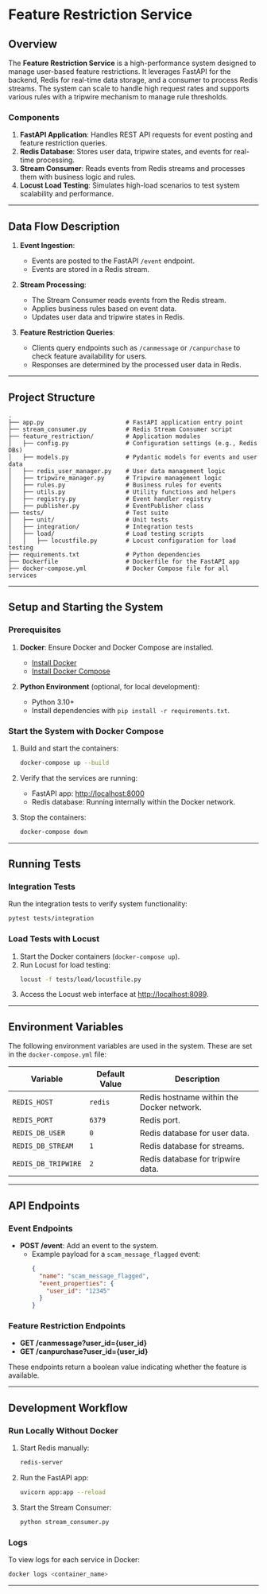 

# Feature Restriction Service

## Overview

The **Feature Restriction Service** is a high-performance system designed to manage user-based feature restrictions. It leverages FastAPI for the backend, Redis for real-time data storage, and a consumer to process Redis streams. The system can scale to handle high request rates and supports various rules with a tripwire mechanism to manage rule thresholds.

### Components

1. **FastAPI Application**: Handles REST API requests for event posting and feature restriction queries.
2. **Redis Database**: Stores user data, tripwire states, and events for real-time processing.
3. **Stream Consumer**: Reads events from Redis streams and processes them with business logic and rules.
4. **Locust Load Testing**: Simulates high-load scenarios to test system scalability and performance.

---

## Data Flow Description

1. **Event Ingestion**:
   - Events are posted to the FastAPI `/event` endpoint.
   - Events are stored in a Redis stream.

2. **Stream Processing**:
   - The Stream Consumer reads events from the Redis stream.
   - Applies business rules based on event data.
   - Updates user data and tripwire states in Redis.

3. **Feature Restriction Queries**:
   - Clients query endpoints such as `/canmessage` or `/canpurchase` to check feature availability for users.
   - Responses are determined by the processed user data in Redis.

---
## Project Structure


```text
.
├── app.py                       # FastAPI application entry point
├── stream_consumer.py           # Redis Stream Consumer script
├── feature_restriction/         # Application modules
│   ├── config.py                # Configuration settings (e.g., Redis DBs)
│   ├── models.py                # Pydantic models for events and user data
│   ├── redis_user_manager.py    # User data management logic
│   ├── tripwire_manager.py      # Tripwire management logic
│   ├── rules.py                 # Business rules for events
│   ├── utils.py                 # Utility functions and helpers
│   ├── registry.py              # Event handler registry
│   ├── publisher.py             # EventPublisher class
├── tests/                       # Test suite
│   ├── unit/                    # Unit tests
│   ├── integration/             # Integration tests
│   ├── load/                    # Load testing scripts
│   │   ├── locustfile.py        # Locust configuration for load testing
├── requirements.txt             # Python dependencies
├── Dockerfile                   # Dockerfile for the FastAPI app
├── docker-compose.yml           # Docker Compose file for all services
```

---
## Setup and Starting the System

### Prerequisites
1. **Docker**: Ensure Docker and Docker Compose are installed.
   - [Install Docker](https://docs.docker.com/get-docker/)
   - [Install Docker Compose](https://docs.docker.com/compose/install/)

2. **Python Environment** (optional, for local development):
   - Python 3.10+
   - Install dependencies with `pip install -r requirements.txt`.

### Start the System with Docker Compose

1. Build and start the containers:
   ```bash
   docker-compose up --build
   ```

2. Verify that the services are running:
   - FastAPI app: [http://localhost:8000](http://localhost:8000)
   - Redis database: Running internally within the Docker network.

3. Stop the containers:
   ```bash
   docker-compose down
   ```

---

## Running Tests

### Integration Tests
Run the integration tests to verify system functionality:
```bash
pytest tests/integration
```

### Load Tests with Locust
1. Start the Docker containers (`docker-compose up`).
2. Run Locust for load testing:
   ```bash
   locust -f tests/load/locustfile.py
   ```
3. Access the Locust web interface at [http://localhost:8089](http://localhost:8089).

---

## Environment Variables

The following environment variables are used in the system. These are set in the `docker-compose.yml` file:

| Variable       | Default Value | Description                              |
|----------------|---------------|------------------------------------------|
| `REDIS_HOST`   | `redis`       | Redis hostname within the Docker network. |
| `REDIS_PORT`   | `6379`        | Redis port.                             |
| `REDIS_DB_USER`| `0`           | Redis database for user data.           |
| `REDIS_DB_STREAM`| `1`         | Redis database for streams.             |
| `REDIS_DB_TRIPWIRE`| `2`       | Redis database for tripwire data.       |

---

## API Endpoints

### Event Endpoints
- **POST /event**: Add an event to the system.
  - Example payload for a `scam_message_flagged` event:
    ```json
    {
      "name": "scam_message_flagged",
      "event_properties": {
        "user_id": "12345"
      }
    }
    ```

### Feature Restriction Endpoints
- **GET /canmessage?user_id={user_id}**
- **GET /canpurchase?user_id={user_id}**

These endpoints return a boolean value indicating whether the feature is available.

---

## Development Workflow

### Run Locally Without Docker
1. Start Redis manually:
   ```bash
   redis-server
   ```
2. Run the FastAPI app:
   ```bash
   uvicorn app:app --reload
   ```
3. Start the Stream Consumer:
   ```bash
   python stream_consumer.py
   ```

### Logs
To view logs for each service in Docker:
```bash
docker logs <container_name>
```

---

#